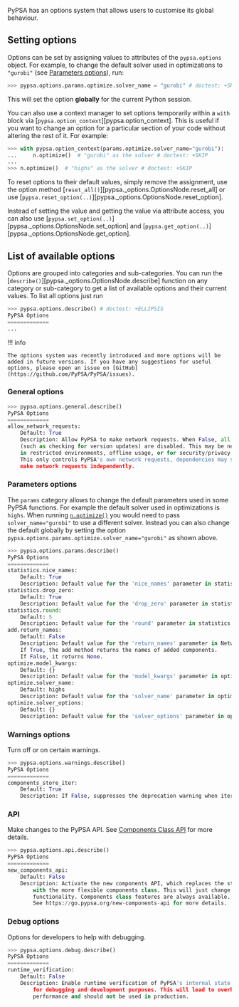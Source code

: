 
PyPSA has an options system that allows users to customise its global behaviour.

## Setting options

Options can be set by assigning values to attributes of the `pypsa.options` object. For example, to change the default solver used in optimizations to `"gurobi"` (see [Parameters options](#parameters-options)), run:
``` py
>>> pypsa.options.params.optimize.solver_name = "gurobi" # doctest: +SKIP
```

This will set the option **globally** for the current Python session.

You can also use a context manager to set options temporarily within a `with` block via [`pypsa.option_context`][pypsa.option_context]. This is useful if you want to change an option for a particular section of your code without altering the rest of it. For example:
``` py
>>> with pypsa.option_context(params.optimize.solver_name="gurobi"):
...     n.optimize()  # "gurobi" as the solver # doctest: +SKIP
...
>>> n.optimize()  # "highs" as the solver # doctest: +SKIP
```

To reset options to their default values, simply remove the assignment, use the option method [`reset_all()`][pypsa._options.OptionsNode.reset_all] or use [`pypsa.reset_option(..)`][pypsa._options.OptionsNode.reset_option].

Instead of setting the value and getting the value via attribute access, you can also use  [`pypsa.set_option(..)`][pypsa._options.OptionsNode.set_option] and [`pypsa.get_option(..)`][pypsa._options.OptionsNode.get_option].


## List of available options
Options are grouped into categories and sub-categories. You can run the [`describe()`][pypsa._options.OptionsNode.describe] function on any category or sub-category to get a list of available options and their current values. To list all options just run 
``` py
>>> pypsa.options.describe() # doctest: +ELLIPSIS
PyPSA Options
=============
...
```

!!! info

    The options system was recently introduced and more options will be added in future versions. If you have any suggestions for useful options, please open an issue on [GitHub](https://github.com/PyPSA/PyPSA/issues).

### General options

``` py
>>> pypsa.options.general.describe()
PyPSA Options
=============
allow_network_requests:
    Default: True
    Description: Allow PyPSA to make network requests. When False, all network requests 
    (such as checking for version updates) are disabled. This may be needed 
    in restricted environments, offline usage, or for security/privacy reasons. 
    This only controls PyPSA's own network requests, dependencies may still 
    make network requests independently.
```

### Parameters options

The `params` category allows to change the default parameters used in some PyPSA functions. For example the default solver used in optimizations is `highs`. When running [`n.optimize()`](pypsa.Network.optimize) you would need to pass `solver_name="gurobi"` to use a different solver. Instead you can also 
change the default globally by setting the option `pypsa.options.params.optimize.solver_name="gurobi"` as shown above.

``` py
>>> pypsa.options.params.describe()
PyPSA Options
=============
statistics.nice_names:
    Default: True
    Description: Default value for the 'nice_names' parameter in statistics module.
statistics.drop_zero:
    Default: True
    Description: Default value for the 'drop_zero' parameter in statistics module.
statistics.round:
    Default: 5
    Description: Default value for the 'round' parameter in statistics module.
add.return_names:
    Default: False
    Description: Default value for the 'return_names' parameter in Network.add method. 
    If True, the add method returns the names of added components. 
    If False, it returns None.
optimize.model_kwargs:
    Default: {}
    Description: Default value for the 'model_kwargs' parameter in optimization module.
optimize.solver_name:
    Default: highs
    Description: Default value for the 'solver_name' parameter in optimization module.
optimize.solver_options:
    Default: {}
    Description: Default value for the 'solver_options' parameter in optimization module.
```

### Warnings options

Turn off or on certain warnings.

``` py
>>> pypsa.options.warnings.describe()
PyPSA Options
=============
components_store_iter:
    Default: True
    Description: If False, suppresses the deprecation warning when iterating over components.
```

### API

Make changes to the PyPSA API. See [Components Class API](../user-guide/components.md#New-Components-Class-API) for more details.

``` py
>>> pypsa.options.api.describe()
PyPSA Options
=============
new_components_api:
    Default: False
    Description: Activate the new components API, which replaces the static components data access 
        with the more flexible components class. This will just change the api and not any 
        functionality. Components class features are always available. 
        See https://go.pypsa.org/new-components-api for more details.
```


### Debug options

Options for developers to help with debugging.

``` py
>>> pypsa.options.debug.describe()
PyPSA Options
=============
runtime_verification:
    Default: False
    Description: Enable runtime verification of PyPSA's internal state. This is useful 
        for debugging and development purposes. This will lead to overhead in 
        performance and should not be used in production.
```


